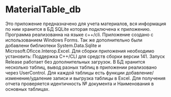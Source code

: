 # MaterialTable_db
Это приложение предназначено для учета материалов, вся информация по ним хранится в БД SQLite которая подключена к приложению. Программа реализованна на языке с++/cli. Приложение создано с использованием Windows Forms. Так же дополнительно были добавлени библиотеки System.Data.Sqlite и Microsoft.Oficce.Interop.Excel. Для сборки приложения необходимо установить: Поддержка С++/CLI для средств сборки версии 141. Запуск Release работает без дополнительных загрузок.
В БД хранится несколько таблиц, вывод разных таблиц в приложении реализовано через UserControl. Для каждой таблицы есть функции добавление/изменение/удаление записи и выгрузка таблицы в Excel. Для получения отчета проверяется идентичность № документа и Наименования в основных таблицах.



